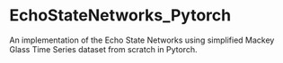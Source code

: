 # EchoStateNetworks_Pytorch
An implementation of the Echo State Networks using simplified Mackey Glass Time Series dataset from scratch in Pytorch.
